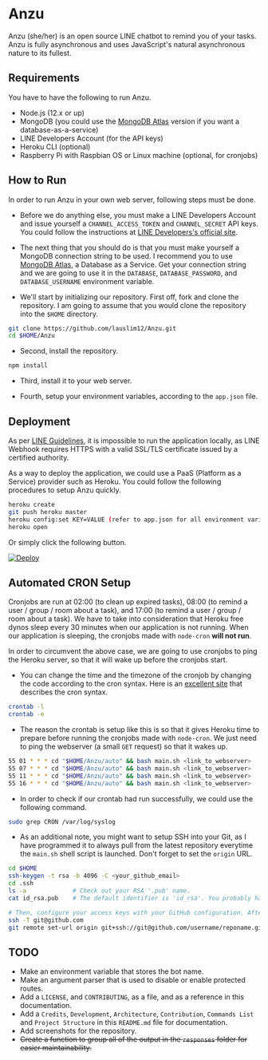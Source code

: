 # Anzu

Anzu (she/her) is an open source LINE chatbot to remind you of your tasks. Anzu is fully asynchronous and uses JavaScript's natural asynchronous nature to its fullest.

## Requirements

You have to have the following to run Anzu.

- Node.js (12.x or up)
- MongoDB (you could use the [MongoDB Atlas](https://www.mongodb.com/cloud/atlas) version if you want a database-as-a-service)
- LINE Developers Account (for the API keys)
- Heroku CLI (optional)
- Raspberry Pi with Raspbian OS or Linux machine (optional, for cronjobs)

## How to Run

In order to run Anzu in your own web server, following steps must be done.

- Before we do anything else, you must make a LINE Developers Account and issue yourself a `CHANNEL_ACCESS_TOKEN` and `CHANNEL_SECRET` API keys. You could follow the instructions at [LINE Developers's official site](https://developers.line.biz/en/).

- The next thing that you should do is that you must make yourself a MongoDB connection string to be used. I recommend you to use [MongoDB Atlas](https://www.mongodb.com/cloud/atlas), a Database as a Service. Get your connection string and we are going to use it in the `DATABASE`, `DATABASE_PASSWORD`, and `DATABASE_USERNAME` environment variable.

- We'll start by initializing our repository. First off, fork and clone the repository. I am going to assume that you would clone the repository into the `$HOME` directory.

```bash
git clone https://github.com/lauslim12/Anzu.git
cd $HOME/Anzu
```

- Second, install the repository.

```bash
npm install
```

- Third, install it to your web server.

- Fourth, setup your environment variables, according to the `app.json` file.

## Deployment

As per [LINE Guidelines](https://developers.line.biz/en/docs/messaging-api/building-bot/), it is impossible to run the application locally, as LINE Webhook requires HTTPS with a valid SSL/TLS certificate issued by a certified authority.

As a way to deploy the application, we could use a PaaS (Platform as a Service) provider such as Heroku. You could follow the following procedures to setup Anzu quickly.

```bash
heroku create
git push heroku master
heroku config:set KEY=VALUE (refer to app.json for all environment variables)
heroku open
```

Or simply click the following button.

[![Deploy](https://www.herokucdn.com/deploy/button.svg)](https://heroku.com/deploy?template=https://github.com/lauslim12/Anzu)

## Automated CRON Setup

Cronjobs are run at 02:00 (to clean up expired tasks), 08:00 (to remind a user / group / room about a task), and 17:00 (to remind a user / group / room about a task). We have to take into consideration that Heroku free dynos sleep every 30 minutes when our application is not running. When our application is sleeping, the cronjobs made with `node-cron` **will not run**.

In order to circumvent the above case, we are going to use cronjobs to ping the Heroku server, so that it will wake up before the cronjobs start.

- You can change the time and the timezone of the cronjob by changing the code according to the cron syntax. Here is an [excellent site](https://crontab.guru/) that describes the cron syntax.

```bash
crontab -l
crontab -e
```

- The reason the crontab is setup like this is so that it gives Heroku time to prepare before running the cronjobs made with `node-cron`. We just need to ping the webserver (a small `GET` request) so that it wakes up.

```bash
55 01 * * * cd "$HOME/Anzu/auto" && bash main.sh <link_to_webserver>
55 07 * * * cd "$HOME/Anzu/auto" && bash main.sh <link_to_webserver>
55 11 * * * cd "$HOME/Anzu/auto" && bash main.sh <link_to_webserver>
55 16 * * * cd "$HOME/Anzu/auto" && bash main.sh <link_to_webserver>
```

- In order to check if our crontab had run successfully, we could use the following command.

```bash
sudo grep CRON /var/log/syslog
```

- As an additional note, you might want to setup SSH into your Git, as I have programmed it to always pull from the latest repository everytime the `main.sh` shell script is launched. Don't forget to set the `origin` URL.

```bash
cd $HOME
ssh-keygen -t rsa -b 4096 -C <your_github_email>
cd .ssh
ls -a             # Check out your RSA '.pub' name.
cat id_rsa.pub    # The default identifier is 'id_rsa'. You probably have a different identifier.

# Then, configure your access keys with your GitHub configuration. After that, test your connection.
ssh -T git@github.com
git remote set-url origin git+ssh://git@github.com/username/reponame.git
```

## TODO

- Make an environment variable that stores the bot name.
- Make an argument parser that is used to disable or enable protected routes.
- Add a `LICENSE`, and `CONTRIBUTING`, as a file, and as a reference in this documentation.
- Add a `Credits`, `Development`, `Architecture`, `Contribution`, `Commands List` and `Project Structure` in this `README.md` file for documentation.
- Add screenshots for the repository.
- ~~Create a function to group all of the output in the `responses` folder for easier maintainability.~~
